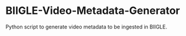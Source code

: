 # BIIGLE-Video-Metadata-Generator
Python script to generate video metadata to be ingested in BIIGLE.
